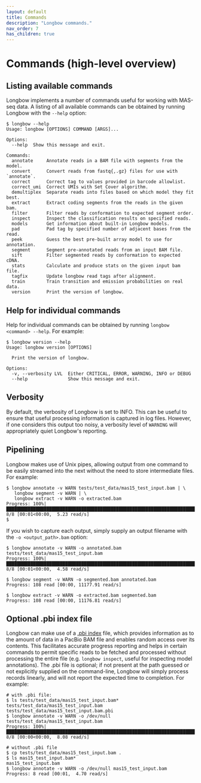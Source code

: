 ```yaml
---
layout: default
title: Commands
description: "Longbow commands."
nav_order: 7
has_children: true
---
```


# Commands (high-level overview)

## Listing available commands

Longbow implements a number of commands useful for working with MAS-seq data. A listing of all available commands can be obtained by running Longbow with the `--help` option:

```shell
$ longbow --help
Usage: longbow [OPTIONS] COMMAND [ARGS]...

Options:
  --help  Show this message and exit.

Commands:
  annotate     Annotate reads in a BAM file with segments from the model.
  convert      Convert reads from fastq{,.gz} files for use with `annotate`.
  correct      Correct tag to values provided in barcode allowlist.
  correct_umi  Correct UMIs with Set Cover algorithm.
  demultiplex  Separate reads into files based on which model they fit best.
  extract      Extract coding segments from the reads in the given bam.
  filter       Filter reads by conformation to expected segment order.
  inspect      Inspect the classification results on specified reads.
  models       Get information about built-in Longbow models.
  pad          Pad tag by specified number of adjacent bases from the read.
  peek         Guess the best pre-built array model to use for annotation.
  segment      Segment pre-annotated reads from an input BAM file.
  sift         Filter segmented reads by conformation to expected cDNA.
  stats        Calculate and produce stats on the given input bam file.
  tagfix       Update longbow read tags after alignment.
  train        Train transition and emission probabilities on real data.
  version      Print the version of longbow.

```

## Help for individual commands

Help for individual commands can be obtained by running `longbow <command> --help`. For example:

```shell
$ longbow version --help
Usage: longbow version [OPTIONS]

  Print the version of longbow.

Options:
  -v, --verbosity LVL  Either CRITICAL, ERROR, WARNING, INFO or DEBUG
  --help               Show this message and exit.
```

## Verbosity

By default, the verbosity of Longbow is set to INFO. This can be useful to ensure that useful processing information is captured in log files. However, if one considers this output too noisy, a verbosity level of `WARNING` will appropriately quiet Longbow's reporting.

## Pipelining

Longbow makes use of Unix pipes, allowing output from one command to be easily streamed into the next without the need to store intermediate files.  For example:

```shell
$ longbow annotate -v WARN tests/test_data/mas15_test_input.bam | \
   longbow segment -v WARN | \
   longbow extract -v WARN -o extracted.bam
Progress: 100%|██████████████████████████████████████████████████████████████████████████████| 8/8 [00:01<00:00,  5.23 read/s]
$
```

If you wish to capture each output, simply supply an output filename with the `-o <output_path>.bam` option:

```
$ longbow annotate -v WARN -o annotated.bam tests/test_data/mas15_test_input.bam
Progress: 100%|██████████████████████████████████████████████████████████████████████████████| 8/8 [00:01<00:00,  4.58 read/s]

$ longbow segment -v WARN -o segmented.bam annotated.bam
Progress: 108 read [00:00, 11177.91 read/s]

$ longbow extract -v WARN -o extracted.bam segmented.bam
Progress: 108 read [00:00, 11176.81 read/s]
```

## Optional .pbi index file

Longbow can make use of a [.pbi index](https://pbbam.readthedocs.io/en/latest/tools/pbindex.html) file, which provides information as to the amount of data in a PacBio BAM file and enables random access over its contents. This facilitates accurate progress reporting and helps in certain commands to permit specific reads to be fetched and processed without processing the entire file (e.g. `longbow inspect`, useful for inspecting model annotations).  The .pbi file is optional; if not present at the path guessed or not explicitly supplied on the command-line, Longbow will simply process records linearly, and will not report the expected time to completion.  For example:

```shell
# with .pbi file:
$ ls tests/test_data/mas15_test_input.bam*
tests/test_data/mas15_test_input.bam  tests/test_data/mas15_test_input.bam.pbi
$ longbow annotate -v WARN -o /dev/null tests/test_data/mas15_test_input.bam
Progress: 100%|██████████████████████████████████████████████████████████████████████████████| 8/8 [00:00<00:00,  8.08 read/s]

# without .pbi file
$ cp tests/test_data/mas15_test_input.bam .
$ ls mas15_test_input.bam*
mas15_test_input.bam
$ longbow annotate -v WARN -o /dev/null mas15_test_input.bam
Progress: 8 read [00:01,  4.70 read/s]
```
